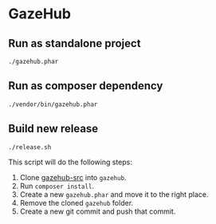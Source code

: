 # GazeHub

## Run as standalone project
```shell script
./gazehub.phar
```

## Run as composer dependency
```shell script
./vendor/bin/gazehub.phar
```

## Build new release
```shell script
./release.sh
```

This script will do the following steps:
1. Clone [gazehub-src](https://gitlab.isaac.nl/study/php-chapter/real-time-ui-updates/gazehub-src) into `gazehub`.
1. Run `composer install`.
1. Create a new `gazehub.phar` and move it to the right place.
1. Remove the cloned `gazehub` folder.
1. Create a new git commit and push that commit.

